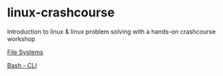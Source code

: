 # linux-crashcourse
Introduction to linux &amp; linux problem solving with a hands-on crashcourse workshop

[File Systems](/File%20Systems/README.md)

[Bash - CLI](/Bash%20-%20CLI/README.md)